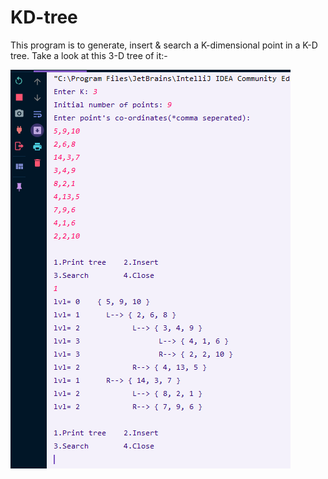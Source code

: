 # KD-tree
This program is to generate, insert & search a K-dimensional point in a K-D tree. Take a look at this 3-D tree of it:-

![...](https://github.com/HasnatPranto/KD-tree/blob/master/out/production/K-D%20Tree/com/company/kd.PNG)
